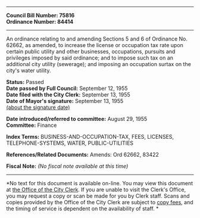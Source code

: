 * * * * *  
  
**Council Bill Number: [](#h0)[](#h2)75816**   
**Ordinance Number: 84414**  
  
* * * * *  
  
An ordinance relating to and amending Sections 5 and 6 of Ordinance No. 62662, as amended, to increase the license or occupation tax rate upon certain public utility and other businesses, occupations, pursuits and privileges imposed by said ordinance; and to impose such tax on an additional city utility (sewerage); and imposing an occupation surtax on the city's water utility.  
  
**Status:** Passed   
**Date passed by Full Council:** September 12, 1955   
**Date filed with the City Clerk:** September 13, 1955   
**Date of Mayor's signature:** September 13, 1955   
[(about the signature date)](/~public/approvaldate.htm)   
  
  
**Date introduced/referred to committee:** August 29, 1955   
**Committee:** Finance   
  
**Index Terms:** BUSINESS-AND-OCCUPATION-TAX, FEES, LICENSES, TELEPHONE-SYSTEMS, WATER, PUBLIC-UTILITIES  
  
**References/Related Documents:** Amends: Ord 62662, 83422  
  
**Fiscal Note:** *(No fiscal note available at this time)*  
  
* * * * *  
  
*No text for this document is available on-line. You may view this document at [the Office of the City Clerk](http://www.seattle.gov/leg/clerk/contactUs.htm). If you are unable to visit the Clerk's Office, you may request a copy or scan be made for you by Clerk staff. Scans and copies provided by the Office of the City Clerk are subject to [copy fees](http://clerk.seattle.gov/~public/clerkfees.htm), and the timing of service is dependent on the availability of staff. *  
  
  
